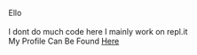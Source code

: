 Ello
<br />   
I dont do much code here
I mainly work on repl.it
<br /> 
My Profile Can Be Found [Here](https://replit.com/@OlympianGamer)

